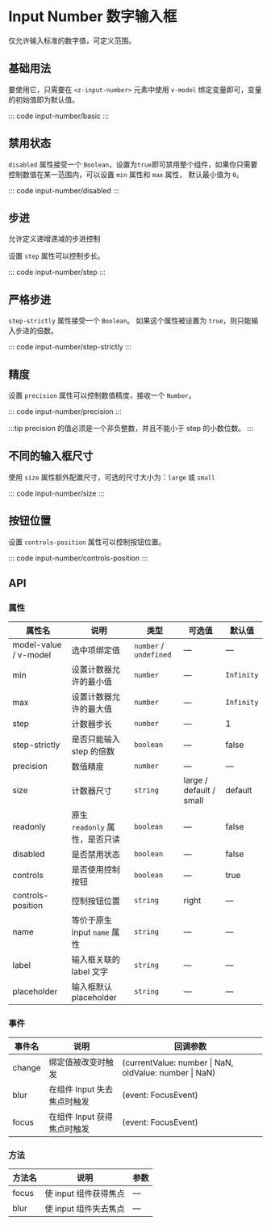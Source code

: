 <script setup>
  import basic from 'exam/input-number/basic.vue'
  import disabled from 'exam/input-number/disabled.vue'
  import step from 'exam/input-number/step.vue'
  import stepStrictly from 'exam/input-number/step-strictly.vue'
  import precision from 'exam/input-number/precision.vue'
  import size from 'exam/input-number/size.vue'
  import controlsPosition from 'exam/input-number/controls-position.vue'
</script>

# Input Number 数字输入框

仅允许输入标准的数字值，可定义范围。

## 基础用法

要使用它，只需要在 `<z-input-number>` 元素中使用 `v-model` 绑定变量即可，变量的初始值即为默认值。

::: code input-number/basic
<basic></basic>
:::

## 禁用状态

`disabled` 属性接受一个 `Boolean`，设置为`true`即可禁用整个组件，如果你只需要控制数值在某一范围内，可以设置 `min` 属性和 `max` 属性， 默认最小值为 `0`。

::: code input-number/disabled
<disabled></disabled>
:::

## 步进

允许定义递增递减的步进控制

设置 `step` 属性可以控制步长。

::: code input-number/step
<step></step>
:::

## 严格步进

`step-strictly` 属性接受一个 `Boolean`。 如果这个属性被设置为 `true`，则只能输入步进的倍数。

::: code input-number/step-strictly
<stepStrictly></stepStrictly>
:::

## 精度

设置 `precision` 属性可以控制数值精度，接收一个 `Number`。

::: code input-number/precision
<precision></precision>
:::

:::tip
precision 的值必须是一个非负整数，并且不能小于 step 的小数位数。
:::

## 不同的输入框尺寸

使用 `size` 属性额外配置尺寸，可选的尺寸大小为：`large` 或 `small`

::: code input-number/size
<size></size>
:::

## 按钮位置

设置 `controls-position` 属性可以控制按钮位置。

::: code input-number/controls-position
<controlsPosition></controlsPosition>
:::

## API

### 属性

| 属性名                | 说明                            | 类型                   | 可选值                  | 默认值     |
| --------------------- | ------------------------------- | ---------------------- | ----------------------- | ---------- |
| model-value / v-model | 选中项绑定值                    | `number` / `undefined` | —                       | —          |
| min                   | 设置计数器允许的最小值          | `number`               | —                       | `Infinity` |
| max                   | 设置计数器允许的最大值          | `number`               | —                       | `Infinity` |
| step                  | 计数器步长                      | `number`               | —                       | 1          |
| step-strictly         | 是否只能输入 step 的倍数        | `boolean`              | —                       | false      |
| precision             | 数值精度                        | `number`               | —                       | —          |
| size                  | 计数器尺寸                      | `string`               | large / default / small | default    |
| readonly              | 原生 ` readonly` 属性，是否只读 | `boolean`              | —                       | false      |
| disabled              | 是否禁用状态                    | `boolean`              | —                       | false      |
| controls              | 是否使用控制按钮                | `boolean`              | —                       | true       |
| controls-position     | 控制按钮位置                    | `string`               | right                   | —          |
| name                  | 等价于原生 input `name` 属性    | `string`               | —                       | —          |
| label                 | 输入框关联的 label 文字         | `string`               | —                       | —          |
| placeholder           | 输入框默认 placeholder          | `string`               | —                       | —          |

### 事件

| 事件名 | 说明                        | 回调参数                                               |
| ------ | --------------------------- | ------------------------------------------------------ |
| change | 绑定值被改变时触发          | (currentValue: number \| NaN, oldValue: number \| NaN) |
| blur   | 在组件 Input 失去焦点时触发 | (event: FocusEvent)                                    |
| focus  | 在组件 Input 获得焦点时触发 | (event: FocusEvent)                                    |

### 方法

| 方法名 | 说明                  | 参数 |
| ------ | --------------------- | ---- |
| focus  | 使 input 组件获得焦点 | —    |
| blur   | 使 input 组件失去焦点 | —    |
